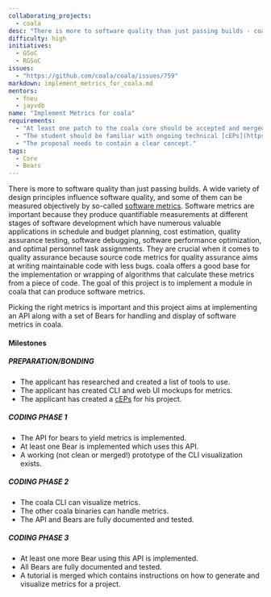 ```yaml
--- 
collaborating_projects: 
  - coala
desc: "There is more to software quality than just passing builds - coala should support generating metrics for your code."
difficulty: high
initiatives: 
  - GSoC
  - RGSoC
issues: 
  - "https://github.com/coala/coala/issues/759"
markdown: implement_metrics_for_coala.md
mentors: 
  - fneu
  - jayvdb
name: "Implement Metrics for coala"
requirements: 
  - "At least one patch to the coala core should be accepted and merged."
  - "The student should be familiar with ongoing technical [cEPs](https://coala.io/cep)."
  - "The proposal needs to contain a clear concept."
tags: 
  - Core
  - Bears
---
```

There is more to software quality than just passing builds. A wide variety
of design principles influence software quality, and some of them can be
measured objectively by so-called
[software metrics](https://en.wikipedia.org/wiki/Software_metric).
Software metrics are important because they produce quantifiable measurements
at different stages of software development which have numerous valuable
applications in schedule and budget planning, cost estimation, quality
assurance testing, software debugging, software performance optimization, and
optimal personnel task assignments. They are crucial when it comes to quality
assurance because source code metrics for quality assurance aims at writing
maintainable code with less bugs. coala offers a good base for the
implementation or wrapping of algorithms that calculate these metrics from a
piece of code. The goal of this project is to implement a module in coala that
can produce software metrics.

Picking the right metrics is important and this project aims at implementing
an API along with a set of Bears for handling and display of software metrics
in coala.

#### Milestones

##### PREPARATION/BONDING

* The applicant has researched and created a list of tools to use.
* The applicant has created CLI and web UI mockups for metrics.
* The applicant has created a [cEPs](https://coala.io/cep) for his project.

##### CODING PHASE 1

* The API for bears to yield metrics is implemented.
* At least one Bear is implemented which uses this API.
* A working (not clean or merged!) prototype of the CLI visualization
  exists.

##### CODING PHASE 2

* The coala CLI can visualize metrics.
* The other coala binaries can handle metrics.
* The API and Bears are fully documented and tested.

##### CODING PHASE 3

* At least one more Bear using this API is implemented.
* All Bears are fully documented and tested.
* A tutorial is merged which contains instructions on how to generate and
  visualize metrics for a project.
